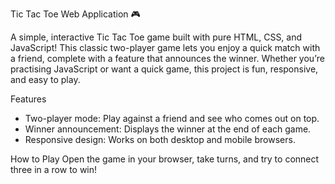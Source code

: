 Tic Tac Toe Web Application 🎮

A simple, interactive Tic Tac Toe game built with pure HTML, CSS, and JavaScript! This classic two-player game lets you enjoy a quick match with a friend, complete with a feature that announces the winner. Whether you’re practising JavaScript or want a quick game, this project is fun, responsive, and easy to play.

Features
* Two-player mode: Play against a friend and see who comes out on top.
* Winner announcement: Displays the winner at the end of each game.
* Responsive design: Works on both desktop and mobile browsers.

How to Play
Open the game in your browser, take turns, and try to connect three in a row to win!
